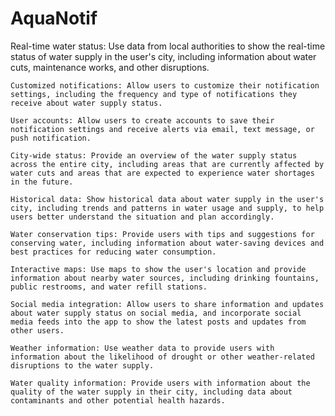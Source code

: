 # AquaNotif
    
    
   Real-time water status: Use data from local authorities to show the real-time status of water supply in the user's city, including information about water cuts, maintenance works, and other disruptions.

    Customized notifications: Allow users to customize their notification settings, including the frequency and type of notifications they receive about water supply status.

    User accounts: Allow users to create accounts to save their notification settings and receive alerts via email, text message, or push notification.

    City-wide status: Provide an overview of the water supply status across the entire city, including areas that are currently affected by water cuts and areas that are expected to experience water shortages in the future.

    Historical data: Show historical data about water supply in the user's city, including trends and patterns in water usage and supply, to help users better understand the situation and plan accordingly.

    Water conservation tips: Provide users with tips and suggestions for conserving water, including information about water-saving devices and best practices for reducing water consumption.

    Interactive maps: Use maps to show the user's location and provide information about nearby water sources, including drinking fountains, public restrooms, and water refill stations.

    Social media integration: Allow users to share information and updates about water supply status on social media, and incorporate social media feeds into the app to show the latest posts and updates from other users.

    Weather information: Use weather data to provide users with information about the likelihood of drought or other weather-related disruptions to the water supply.

    Water quality information: Provide users with information about the quality of the water supply in their city, including data about contaminants and other potential health hazards.

